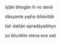 iṣṭān bhogān hi vo devā

dāsyante yajña-bhāvitāḥ

tair dattān apradāyaibhyo

yo bhuṅkte stena eva saḥ